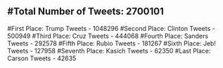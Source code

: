 #Total Number of Tweets: 2700101 
---
#First Place: Trump Tweets - 1048296
#Second Place: Clinton Tweets - 500949
#Third Place: Cruz Tweets - 444068
#Fourth Place: Sanders Tweets - 292578
#Fifth Place: Rubio Tweets - 181267
#Sixth Place: Jeb! Tweets - 127958
#Seventh Place: Kasich Tweets - 62350
#Last Place: Carson Tweets - 42635
